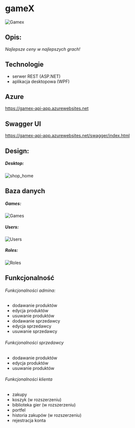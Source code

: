 # **gameX**
![Gamex](https://user-images.githubusercontent.com/61932823/169684200-286ad6fa-ab0b-4035-8ade-73befbb66c57.png)


## **Opis:**
*Najlepsze ceny w najlepszych grach!*

## **Technologie**
- serwer REST (ASP.NET)
- aplikacja desktopowa (WPF)

## Azure 
https://gamex-api-app.azurewebsites.net

## Swagger UI
https://gamex-api-app.azurewebsites.net/swagger/index.html

## **Design:**
##### Desktop:
![shop_home](https://user-images.githubusercontent.com/61932823/169684370-27bfd821-a474-48b6-b67f-79aebc1dfa64.png)

## **Baza danych**
##### Games:
![Games](https://user-images.githubusercontent.com/61932823/169684540-36d2fc23-c89f-4372-a8fe-cb6299961d8a.png)

##### Users:
![Users](https://user-images.githubusercontent.com/61932823/169684549-4737fb2f-4838-499d-9cfd-cffbe9408c13.png)

##### Roles:
![Roles](https://user-images.githubusercontent.com/61932823/169684554-17df65e5-a269-4343-b4b2-5fe58d2a0b4a.png)

  
## **Funkcjonalność**

###### Funkcjonalności admina:
- dodawanie produktów
- edycja produktów
- usuwanie produktów
- dodawanie sprzedawcy
- edycja sprzedawcy
- usuwanie sprzedawcy

###### Funkcjonalności sprzedawcy
- dodawanie produktów
- edycja produktów
- usuwanie produktów

###### Funkcjonalności klienta
- zakupy
- koszyk (w rozszerzeniu)
- biblioteka gier (w rozszerzeniu)
- portfel
- historia zakupów (w rozszerzeniu)
- rejestracja konta
